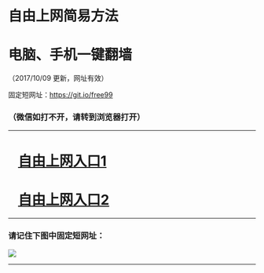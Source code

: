 ﻿# 自由上网简易方法

# 电脑、手机一键翻墙

（2017/10/09 更新，网址有效）

固定短网址：https://git.io/free99

### （微信如打不开，请转到浏览器打开）


***





# &nbsp;&nbsp; <a href="http://ft822324918.fwq-tz-1001.info/fwqtz01.html?t=10090011862 " target="_blank">自由上网入口1</a>
# &nbsp;&nbsp; <a href="http://ft1755513110.fwq-tz-1002.info/fwqtz02.html?t=10090019834 " target="_blank">自由上网入口2</a>
***

### 请记住下图中固定短网址：

<img src="https://s3-us-west-2.amazonaws.com/fwq-1001/yjfq-20170905okok.png" /> 


***

